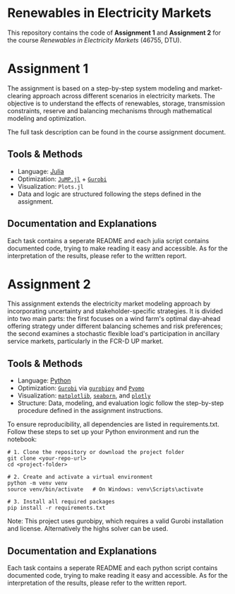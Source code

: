 # Renewables in Electricity Markets

This repository contains the code of **Assignment 1**  and **Assignment 2** for the course _Renewables in Electricity Markets_ (46755, DTU).


# Assignment 1

The assignment is based on a step-by-step system modeling and market-clearing approach across different scenarios in electricity markets. The objective is to understand the effects of renewables, storage, transmission constraints, reserve and balancing mechanisms through mathematical modeling and optimization.

The full task description can be found in the course assignment document.

## Tools & Methods

- Language: [Julia](https://julialang.org/)
- Optimization: [`JuMP.jl`](https://jump.dev/) + [`Gurobi`](https://www.gurobi.com/)
- Visualization: `Plots.jl`
- Data and logic are structured following the steps defined in the assignment.

## Documentation and Explanations

Each task contains a seperate README and each julia script contains documented code, trying to make reading it easy and accessible. As for the interpretation of the results, please refer to the written report. 

# Assignment 2 

This assignment extends the electricity market modeling approach by incorporating uncertainty and stakeholder-specific strategies. It is divided into two main parts: the first focuses on a wind farm's optimal day-ahead offering strategy under different balancing schemes and risk preferences; the second examines a stochastic flexible load's participation in ancillary service markets, particularly in the FCR-D UP market.

## Tools & Methods

- Language: [Python](https://www.python.org/)
- Optimization: [`Gurobi`](https://www.gurobi.com/) via [`gurobipy`](https://www.gurobi.com/documentation/) and [`Pyomo`](https://pyomo.readthedocs.io/en/stable/)
- Visualization: [`matplotlib`](https://matplotlib.org/), [`seaborn`](https://seaborn.pydata.org/), and [`plotly`](https://plotly.com/)
- Structure: Data, modeling, and evaluation logic follow the step-by-step procedure defined in the assignment instructions.

To ensure reproducibility, all dependencies are listed in requirements.txt. Follow these steps to set up your Python environment and run the notebook:

    # 1. Clone the repository or download the project folder
    git clone <your-repo-url>
    cd <project-folder>

    # 2. Create and activate a virtual environment
    python -m venv venv
    source venv/bin/activate   # On Windows: venv\Scripts\activate

    # 3. Install all required packages
    pip install -r requirements.txt

Note: This project uses gurobipy, which requires a valid Gurobi installation and license. Alternatively the highs solver can be used.

## Documentation and Explanations

Each task contains a seperate README and each python script contains documented code, trying to make reading it easy and accessible. As for the interpretation of the results, please refer to the written report. 
